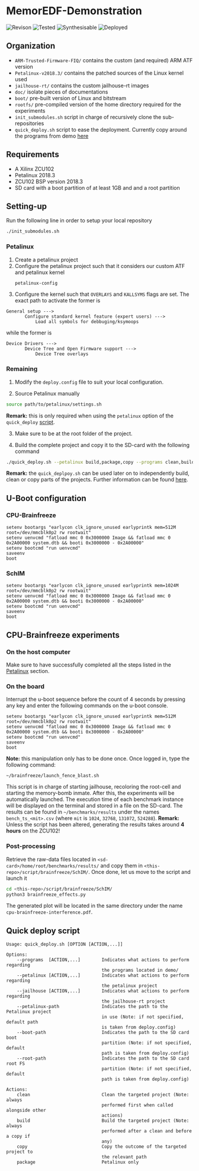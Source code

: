 # MemorEDF-Demonstration

![Revison](https://img.shields.io/badge/Revision-1.0-yellow)
![Tested](https://img.shields.io/badge/Tested-Yes-green)
![Synthesisable](https://img.shields.io/badge/Synthesis-Yes-green)
![Deployed](https://img.shields.io/badge/Deployed-Yes-green)


## Organization

 - ```ARM-Trusted-Firmware-FIQ/``` contains the custom (and required) ARM ATF version
 - ```Petalinux-v2018.3/``` contains the patched sources of the Linux kernel used
 - ```jailhouse-rt/``` contains the custom jailhouse-rt images
 - ```doc/``` isolate pieces of documentations
 - ```boot/``` pre-built version of Linux and bitstream
 - ```rootfs/``` pre-compiled version of the home directory required for the experiments
 - ```init_submodules.sh``` script in charge of recursively clone the sub-repositories
 - ```quick_deploy.sh``` script to ease the deployment. Currently copy around the programs from demo [here](#quick-deploy-script)

## Requirements

 - A Xilinx ZCU102
 - Petalinux 2018.3
 - ZCU102 BSP version 2018.3
 - SD card with a boot partition of at least 1GB and and a root partition

## Setting-up
Run the following line in order to setup your local repository
```bash
./init_submodules.sh
```

### Petalinux
 1. Create a petalinux project
 2. Configure the petalinux project such that it considers our custom ATF and petalinux kernel
    ```bash
    petalinux-config
    ```
 3. Configure the kernel such that ```OVERLAYS``` and ```KALLSYMS``` flags are set. The exact path to activate the former is
 ```
General setup --->
        Configure standard kernel feature (expert users) --->
            Load all symbols for debbuging/ksymoops

 ```
 while the former is
 ```
Device Drivers --->
        Device Tree and Open Firmware support --->
            Device Tree overlays

 ```

### Remaining

 1. Modify the ```deploy.config``` file to suit your local configuration.

 2. Source Petalinux manually
```bash
source path/to/petalinux/settings.sh
```
**Remark:** this is only required when using the ```petalinux``` option of the ```quick_deploy``` [script](#quick-deploy-script).

 3. Make sure to be at the root folder of the project.

 4. Build the complete project and copy it to the SD-card with the following command
```bash
./quick_deploy.sh --petalinux build,package,copy --programs clean,build,copy --jailhouse clean,build,copy
```
**Remark:** the ```quick_deplpoy.sh``` can be used later on to independently build, clean or copy parts of the projects. Further information can be found [here](#quick-deploy-script).

## U-Boot configuration
### CPU-Brainfreeze
```
setenv bootargs "earlycon clk_ignore_unused earlyprintk mem=512M root=/dev/mmcblk0p2 rw rootwait"
setenv uenvcmd "fatload mmc 0 0x3000000 Image && fatload mmc 0 0x2A00000 system.dtb && booti 0x3000000 - 0x2A00000"
setenv bootcmd "run uenvcmd"
saveenv
boot
```
### SchIM
```
setenv bootargs "earlycon clk_ignore_unused earlyprintk mem=1024M root=/dev/mmcblk0p2 rw rootwait"
setenv uenvcmd "fatload mmc 0 0x3000000 Image && fatload mmc 0 0x2A00000 system.dtb && booti 0x3000000 - 0x2A00000"
setenv bootcmd "run uenvcmd"
saveenv
boot
```

## CPU-Brainfreeze experiments
### On the host computer
Make sure to have successfully completed all the steps listed in the [Petalinux](#Petalinux) section.
### On the board
Interrupt the u-boot sequence before the count of 4 seconds by pressing any key and enter the following commands on the u-boot console.
```
setenv bootargs "earlycon clk_ignore_unused earlyprintk mem=512M root=/dev/mmcblk0p2 rw rootwait"
setenv uenvcmd "fatload mmc 0 0x3000000 Image && fatload mmc 0 0x2A00000 system.dtb && booti 0x3000000 - 0x2A00000"
setenv bootcmd "run uenvcmd"
saveenv
boot
```
**Note:** this manipulation only has to be done once.
Once logged in, type the following command:
```
~/brainfreeze/launch_fence_blast.sh
```
This script is in charge of starting jailhouse, recoloring the root-cell and starting the memory-bomb inmate.
After this, the experiments will be automatically launched.
The execution time of each benchmark instance will be displayed on the terminal and stored in a file on the SD-card.
The results can be found in ```~/benchmarks/results``` under the names ```bench_ts_<mit>.csv``` (where ```mit``` is ```1024```, ```32768```, ```131072```, ```524288```).
**Remark:** Unless the script has been altered, generating the results takes around **4 hours** on the ZCU102!

### Post-processing
Retrieve the raw-data files located in ```<sd-card>/home/root/benchmarks/results/``` and copy them in ```<this-repo>/script/brainfreeze/SchIM/```.
Once done, let us move to the script and launch it
```bash
cd <this-repo>/script/brainfreeze/SchIM/
python3 brainfreeze_effects.py
```
The generated plot will be located in the same directory under the name ```cpu-brainfreeze-interference.pdf```.

## Quick deploy script
```
Usage: quick_deploy.sh [OPTION [ACTION,...]]

Options:
    --programs  [ACTION,...]        Indicates what actions to perform regarding
                                    the programs located in demo/
    --petalinux [ACTION,...]        Indicates what actions to perform regarding
                                    the petalinux project
    --jailhouse [ACTION,...]        Indicates what actions to perform regarding
                                    the jailhouse-rt project
    --petalinux-path                Indicates the path to the Petalinux project
                                    in use (Note: if not specified, default path
                                    is taken from deploy.config)
    --boot-path                     Indicates the path to the SD card boot
                                    partition (Note: if not specified, default
                                    path is taken from deploy.config)
    --root-path                     Indicates the path to the SD card root FS
                                    partition (Note: if not specified, default
                                    path is taken from deploy.config)

Actions:
    clean                           Clean the targeted project (Note: always
                                    performed first when called alongside other
                                    actions)
    build                           Build the targeted project (Note: always
                                    performed after a clean and before a copy if
                                    any)
    copy                            Copy the outcome of the targeted project to
                                    the relevant path
    package                         Petalinux only
```
